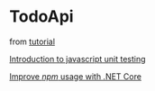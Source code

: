 # TodoApi
from [tutorial](https://docs.microsoft.com/en-us/aspnet/core/tutorials/first-web-api)

[Introduction to javascript unit testing](https://www.smashingmagazine.com/2012/06/introduction-to-javascript-unit-testing/)

[Improve *npm* usage with .NET Core](https://stackoverflow.com/a/37938373/41236)
